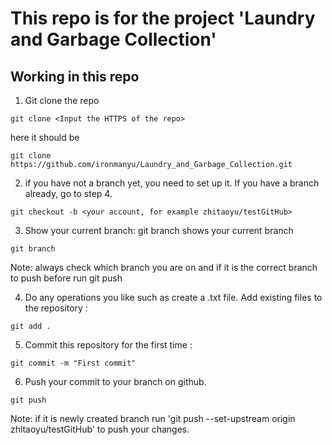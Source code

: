 # This repo is for the project 'Laundry and Garbage Collection'


## Working in this repo

1. Git clone the repo
```
git clone <Input the HTTPS of the repo>
```
here it should be
```
git clone https://github.com/ironmanyu/Laundry_and_Garbage_Collection.git
```
2. if you have not a branch yet, you need to set up it. If you have a branch already, go to step 4.
```
git checkout -b <your account, for example zhitaoyu/testGitHub>
```
3. Show your current branch: git branch shows your current branch
```
git branch
```
Note: always check which branch you are on and if it is the correct branch to push before run git push

4. Do any operations you like such as create a .txt file. Add existing files to the repository : 
```
git add .
 ```
 
5. Commit this repository for the first time :
```
git commit -m "First commit"
```

6. Push your commit to your branch on github.
```
git push
```
Note: if it is newly created branch run 'git push --set-upstream origin zhitaoyu/testGitHub' to push your changes. 


